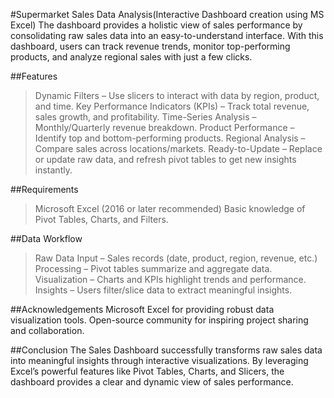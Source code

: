 #Supermarket Sales Data Analysis(Interactive Dashboard creation using MS Excel)
The dashboard provides a holistic view of sales performance by consolidating raw sales data into an easy-to-understand interface. With this dashboard, users can track revenue trends, monitor top-performing products, and analyze regional sales with just a few clicks.

##Features
> Dynamic Filters – Use slicers to interact with data by region, product, and time.
> Key Performance Indicators (KPIs) – Track total revenue, sales growth, and profitability.
> Time-Series Analysis – Monthly/Quarterly revenue breakdown.
> Product Performance – Identify top and bottom-performing products.
> Regional Analysis – Compare sales across locations/markets.
> Ready-to-Update – Replace or update raw data, and refresh pivot tables to get new insights instantly.

##Requirements
> Microsoft Excel (2016 or later recommended)
> Basic knowledge of Pivot Tables, Charts, and Filters.

##Data Workflow
> Raw Data Input – Sales records (date, product, region, revenue, etc.)
> Processing – Pivot tables summarize and aggregate data.
> Visualization – Charts and KPIs highlight trends and performance.
> Insights – Users filter/slice data to extract meaningful insights.

##Acknowledgements
Microsoft Excel for providing robust data visualization tools.
Open-source community for inspiring project sharing and collaboration.

##Conclusion
The Sales Dashboard successfully transforms raw sales data into meaningful insights through interactive visualizations. By leveraging Excel’s powerful features like Pivot Tables, Charts, and Slicers, the dashboard provides a clear and dynamic view of sales performance.
